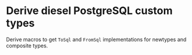 # Derive diesel PostgreSQL custom types

Derive macros to get `ToSql` and `FromSql` implementations for newtypes and
composite types.
